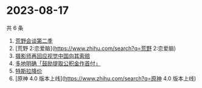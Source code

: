 # 2023-08-17

共 6 条

<!-- BEGIN ZHIHUSEARCH -->
<!-- 最后更新时间 Thu Aug 17 2023 21:11:10 GMT+0800 (China Standard Time) -->
1. [荒野会谈第二季](https://www.zhihu.com/search?q=荒野会谈第二季)
1. [荒野 2:恋爱脑](https://www.zhihu.com/search?q=荒野 2:恋爱脑)
1. [摄影师再回应视觉中国向其索赔](https://www.zhihu.com/search?q=摄影师再回应视觉中国向其索赔)
1. [多地明确「鼓励提取公积金作首付」](https://www.zhihu.com/search?q=多地明确「鼓励提取公积金作首付」)
1. [特斯拉降价](https://www.zhihu.com/search?q=特斯拉降价)
1. [原神 4.0 版本上线](https://www.zhihu.com/search?q=原神 4.0 版本上线)
<!-- END ZHIHUSEARCH -->
